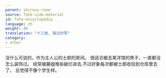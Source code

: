 ```yaml
---
parent: shirous-room
source: fate-side-material
id: fate-encyclopedia
language: zh
weight: 40
translation: "十三维, 路过的零"
category:
- other
---
```


没什么可说的，作为主人公的士郎的房间。
很适合搬去某洋馆的男子，一直都没怎么装饰过。
经常被藤姐堆些破烂进去,不过好象每次都被士郎收拾到仓库里去了。
总觉得不像个学生样。
